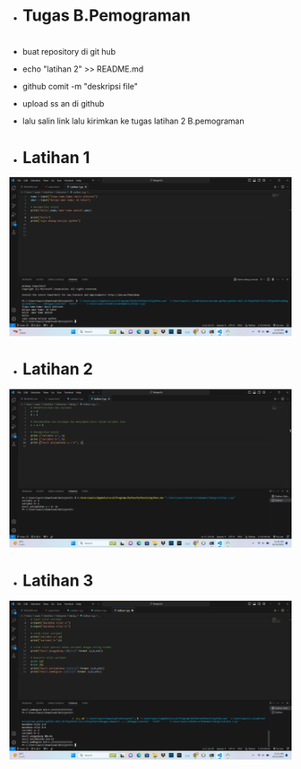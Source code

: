+ <h1>Tugas B.Pemograman<h1>
+ <p>buat repository di git hub<p>
+ <p>echo "latihan 2" >> README.md<p>
+ <p>github comit -m "deskripsi file"<p>
+ <p> upload ss an di github <p>
+ <p>lalu salin link lalu kirimkan ke tugas latihan 2 B.pemograman<p>

+ <h1>Latihan 1</h1>

![gambar](dokumentasi/1.png)

+ <h1>Latihan 2</h1>

![gambar](dokumentasi/2.png)

+ <h1>Latihan 3</h1>

![gambar](dokumentasi/3.png)
